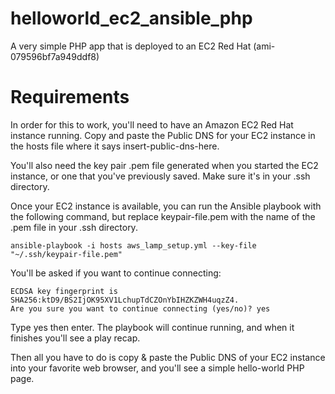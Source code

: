 # helloworld_ec2_ansible_php
A very simple PHP app that is deployed to an EC2 Red Hat (ami-079596bf7a949ddf8)

# Requirements
In order for this to work, you'll need to have an Amazon EC2 Red Hat instance running. Copy and paste the Public DNS for your EC2 instance in the hosts file where it says insert-public-dns-here.

You'll also need the key pair .pem file generated when you started the EC2 instance, or one that you've previously saved. Make sure it's in your .ssh directory.

Once your EC2 instance is available, you can run the Ansible playbook with the following command, but replace keypair-file.pem with the name of the .pem file in your .ssh directory.
```
ansible-playbook -i hosts aws_lamp_setup.yml --key-file "~/.ssh/keypair-file.pem"
```

You'll be asked if you want to continue connecting:
```The authenticity of host 'ec2-54-185-199-129.us-west-2.compute.amazonaws.com (54.185.199.129)' can't be established.
ECDSA key fingerprint is SHA256:ktD9/BS2IjOK95XV1LchupTdCZOnYbIHZKZWH4uqzZ4.
Are you sure you want to continue connecting (yes/no)? yes
```
Type yes then enter. The playbook will continue running, and when it finishes you'll see a play recap.

Then all you have to do is copy & paste the Public DNS of your EC2 instance into your favorite web browser, and you'll see a simple hello-world PHP page.
